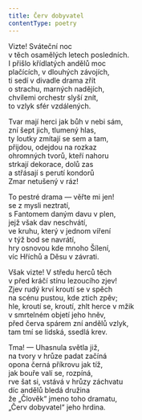 ```yaml
---
title: Červ dobyvatel
contentType: poetry
---
```


<section>

Vizte! Sváteční noc  
v těch osamělých letech posledních.  
I přišlo křídlatých andělů moc  
plačících, v dlouhých závojích,  
ti sedí v divadle drama zřít  
o strachu, marných nadějích,  
chvílemi orchestr slyší znít,  
to vzlyk sfér vzdálených.

</section>

<section>

Tvar mají herci jak bůh v nebi sám,  
zní šept jich, tlumený hlas,  
ty loutky zmítají se sem a tam,  
přijdou, odejdou na rozkaz  
ohromných tvorů, kteří nahoru  
strkají dekorace, dolů zas  
a střásají s perutí kondorů  
Zmar netušený v ráz!

</section>

<section>

To pestré drama — věřte mi jen!  
se z mysli neztratí,  
s Fantomem daným davu v plen,  
jejž však dav neschvátí,  
ve kruhu, který v jednom víření  
v týž bod se navrátí,  
hry osnovou kde mnoho Šílení,  
víc Hříchů a Děsu v závrati.

</section>

<section>

Však vizte! V středu herců těch  
v před kráčí stínu lezoucího zjev!  
Zjev rudý krví kroutí se v spěch  
na scénu pustou, kde ztich zpěv;  
hle, kroutí se, kroutí, zhlt herce v mžik  
v smrtelném objetí jeho hněv,  
před červa spárem zní andělů vzlyk,  
tam tmí se lidská, ssedlá krev.

</section>

<section>

Tma! — Uhasnula světla již,  
na tvory v hrůze padat začíná  
opona černá příkrovu jak tíž,  
jak bouře valí se, rozpíná,  
rve šat si, vstává v hrůzy záchvatu  
díc andělů bledá družina  
že „Člověk“ jmeno toho dramatu,  
„Červ dobyvatel“ jeho hrdina.

</section>
